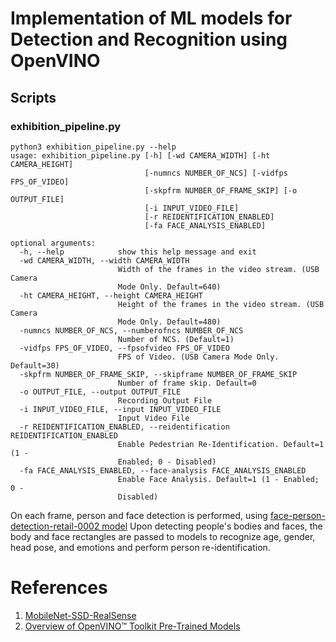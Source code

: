 # Implementation of ML models for Detection and Recognition using OpenVINO

## Scripts

### exhibition_pipeline.py

```
python3 exhibition_pipeline.py --help
usage: exhibition_pipeline.py [-h] [-wd CAMERA_WIDTH] [-ht CAMERA_HEIGHT]
                              [-numncs NUMBER_OF_NCS] [-vidfps FPS_OF_VIDEO]
                              [-skpfrm NUMBER_OF_FRAME_SKIP] [-o OUTPUT_FILE]
                              [-i INPUT_VIDEO_FILE]
                              [-r REIDENTIFICATION_ENABLED]
                              [-fa FACE_ANALYSIS_ENABLED]

optional arguments:
  -h, --help            show this help message and exit
  -wd CAMERA_WIDTH, --width CAMERA_WIDTH
                        Width of the frames in the video stream. (USB Camera
                        Mode Only. Default=640)
  -ht CAMERA_HEIGHT, --height CAMERA_HEIGHT
                        Height of the frames in the video stream. (USB Camera
                        Mode Only. Default=480)
  -numncs NUMBER_OF_NCS, --numberofncs NUMBER_OF_NCS
                        Number of NCS. (Default=1)
  -vidfps FPS_OF_VIDEO, --fpsofvideo FPS_OF_VIDEO
                        FPS of Video. (USB Camera Mode Only. Default=30)
  -skpfrm NUMBER_OF_FRAME_SKIP, --skipframe NUMBER_OF_FRAME_SKIP
                        Number of frame skip. Default=0
  -o OUTPUT_FILE, --output OUTPUT_FILE
                        Recording Output File
  -i INPUT_VIDEO_FILE, --input INPUT_VIDEO_FILE
                        Input Video File
  -r REIDENTIFICATION_ENABLED, --reidentification REIDENTIFICATION_ENABLED
                        Enable Pedestrian Re-Identification. Default=1 (1 -
                        Enabled; 0 - Disabled)
  -fa FACE_ANALYSIS_ENABLED, --face-analysis FACE_ANALYSIS_ENABLED
                        Enable Face Analysis. Default=1 (1 - Enabled; 0 -
                        Disabled)
 ```
                        
On each frame, person and face detection is performed, using [face-person-detection-retail-0002 model](https://github.com/opencv/open_model_zoo/blob/master/intel_models/face-person-detection-retail-0002/description/face-person-detection-retail-0002.md)
Upon detecting people's bodies and faces, the body and face rectangles are passed to models to recognize age, gender, head pose, and emotions and perform person re-identification.



# References
1. [MobileNet-SSD-RealSense](https://github.com/PINTO0309/MobileNet-SSD-RealSense)
2. [Overview of OpenVINO™ Toolkit Pre-Trained Models](https://github.com/opencv/open_model_zoo/blob/master/intel_models/index.md)
